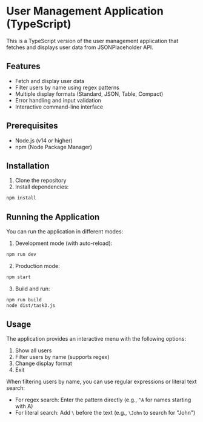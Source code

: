 # User Management Application (TypeScript)

This is a TypeScript version of the user management application that fetches and displays user data from JSONPlaceholder API.

## Features

- Fetch and display user data
- Filter users by name using regex patterns
- Multiple display formats (Standard, JSON, Table, Compact)
- Error handling and input validation
- Interactive command-line interface

## Prerequisites

- Node.js (v14 or higher)
- npm (Node Package Manager)

## Installation

1. Clone the repository
2. Install dependencies:
```bash
npm install
```

## Running the Application

You can run the application in different modes:

1. Development mode (with auto-reload):
```bash
npm run dev
```

2. Production mode:
```bash
npm start
```

3. Build and run:
```bash
npm run build
node dist/task3.js
```

## Usage

The application provides an interactive menu with the following options:

1. Show all users
2. Filter users by name (supports regex)
3. Change display format
4. Exit

When filtering users by name, you can use regular expressions or literal text search:
- For regex search: Enter the pattern directly (e.g., `^A` for names starting with A)
- For literal search: Add `\` before the text (e.g., `\John` to search for "John") 